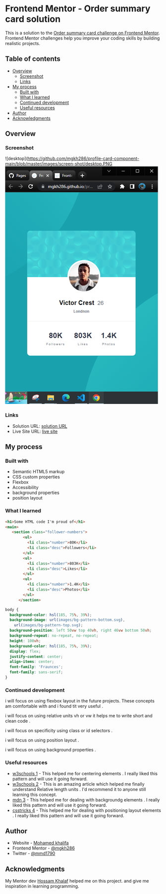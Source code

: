 # Frontend Mentor - Order summary card solution

This is a solution to the [Order summary card challenge on Frontend Mentor](https://www.frontendmentor.io/challenges/order-summary-component-QlPmajDUj). Frontend Mentor challenges help you improve your coding skills by building realistic projects. 

## Table of contents

- [Overview](#overview)
  - [Screenshot](#screenshot)
  - [Links](#links)
- [My process](#my-process)
  - [Built with](#built-with)
  - [What I learned](#what-i-learned)
  - [Continued development](#continued-development)
  - [Useful resources](#useful-resources)
- [Author](#author)
- [Acknowledgments](#acknowledgments)

## Overview

### Screenshot

![desktop](https://github.com/mgkh286/profile-card-component-main/blob/master/images/screen-shot/desktop.PNG
![Mobile](https://github.com/mgkh286/profile-card-component-main/blob/master/images/screen-shot/mobile.PNG)

### Links

- Solution URL: [solution URL ](https://www.frontendmentor.io/solutions/profilecardcomponent-using-html-css-iIXWAOFtur)
- Live Site URL: [live site](https://mgkh286.github.io/profile-card-component-main/)

## My process

### Built with

- Semantic HTML5 markup
- CSS custom properties
- Flexbox
- Accessibility
- background properties
- position layout

### What I learned

```html
<h1>Some HTML code I'm proud of</h1>
<main>
   <section class="follower-numbers">
        <ul>
          <li class="number">80K</li>
          <li class="desc">Followers</li>
        </ul>
        <ul>
          <li class="number">803K</li>
          <li class="desc">Likes</li>
        </ul>
        <ul>
          <li class="number">1.4K</li>
          <li class="desc">Photos</li>
        </ul>
      </section>
```

```css
body {
  background-color: hsl(185, 75%, 39%);
  background-image: url(images/bg-pattern-bottom.svg),
    url(images/bg-pattern-top.svg);
  background-position: left 50vw top 40vh, right 46vw bottom 50vh;
  background-repeat: no-repeat, no-repeat;
  height: 100vh;
  background-color: hsl(185, 75%, 39%);
  display: flex;
  justify-content: center;
  align-items: center;
  font-family: 'Fraunces';
  font-family: sans-serif;
}
```

### Continued development

i will focus on using flexbox layout in the future projects. These concepts am comfortable with and i found tit very useful .

i will focus on using relative units vh or vw it helps me to write short and clean code .

i will focus on specificity using class or id selectors .

i will focus on  using position layout .

i will focus on  using background properties .


### Useful resources

- [w3schools 1](https://www.w3schools.com/css/css3_flexbox.asp) - This helped me for centering elements . I really liked this pattern and will use it going forward.
- [w3schools 2](https://www.w3schools.com/cssref/css_units.asp) - This is an amazing article which helped me finally understand Relative length units . I'd recommend it to anyone still learning this concept.
- [mdn 3](https://developer.mozilla.org/en-US/docs/Web/CSS/background) - This helped me for dealing with backgroundg elements . I really liked this pattern and will use it going forward.
- [csstricks 4](https://developer.mozilla.org/en-US/docs/Web/CSS/background) - This helped me for dealing with positioning layout elements . I really liked this pattern and will use it going forward.

## Author

- Website - [Mohamed khalifa](https://github.com/mgkh286)
- Frontend Mentor - [@mgkh286](https://www.frontendmentor.io/profile/mgkh286)
- Twitter - [@mmd1790](https://twitter.com/mmd1790)

## Acknowledgments

My Mentor dev [Hossam Khalaf](https://www.linkedin.com/in/hossam-khalaf-080875171/?originalSubdomain=eg) helped me on this project. and give me inspiration in learning programming.

